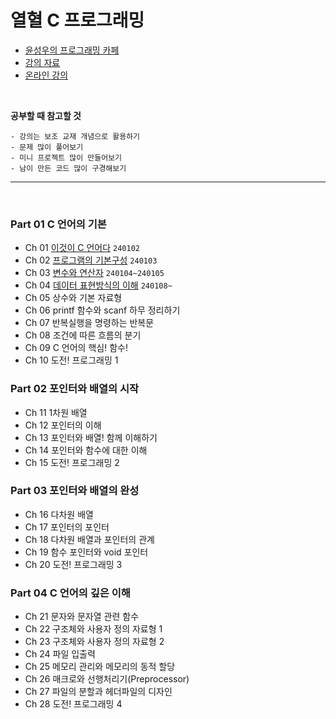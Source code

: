 # 열혈 C 프로그래밍

- [윤성우의 프로그래밍 카페](https://cafe.naver.com/cstudyjava)
- [강의 자료](https://cafe.naver.com/cstudyjava/136296)
- [온라인 강의](https://cafe.naver.com/cstudyjava/136279)

<br>

**공부할 때 참고할 것**
```
- 강의는 보조 교재 개념으로 활용하기
- 문제 많이 풀어보기
- 미니 프로젝트 많이 만들어보기
- 남이 만든 코드 많이 구경해보기
```

-----

<br>

### Part 01 C 언어의 기본
- Ch 01 [이것이 C 언어다](https://github.com/soeunaa/STUDY/blob/main/%EC%97%B4%ED%98%88%20C%20%ED%94%84%EB%A1%9C%EA%B7%B8%EB%9E%98%EB%B0%8D%20/Ch%2001%20%EC%9D%B4%EA%B2%83%EC%9D%B4%20C%20%20%EC%96%B8%EC%96%B4%EB%8B%A4.md) `240102`
- Ch 02 [프로그램의 기본구성](https://github.com/soeunaa/STUDY/blob/main/%EC%97%B4%ED%98%88%20C%20%ED%94%84%EB%A1%9C%EA%B7%B8%EB%9E%98%EB%B0%8D%20/Ch%2002%20%ED%94%84%EB%A1%9C%EA%B7%B8%EB%9E%A8%EC%9D%98%20%EA%B8%B0%EB%B3%B8%EA%B5%AC%EC%84%B1.md) `240103`
- Ch 03 [변수와 연산자](https://github.com/soeunaa/STUDY/blob/main/%EC%97%B4%ED%98%88%20C%20%ED%94%84%EB%A1%9C%EA%B7%B8%EB%9E%98%EB%B0%8D%20/Ch%2003%20%EB%B3%80%EC%88%98%EC%99%80%20%EC%97%B0%EC%82%B0%EC%9E%90.md) `240104~240105`
- Ch 04 [데이터 표현방식의 이해](https://github.com/soeunaa/STUDY/blob/main/%EC%97%B4%ED%98%88%20C%20%ED%94%84%EB%A1%9C%EA%B7%B8%EB%9E%98%EB%B0%8D%20/Ch%2004%20%EB%8D%B0%EC%9D%B4%ED%84%B0%20%ED%91%9C%ED%98%84%EB%B0%A9%EC%8B%9D%EC%9D%98%20%EC%9D%B4%ED%95%B4.md) `240108~`
- Ch 05 상수와 기본 자료형
- Ch 06 printf 함수와 scanf 하무 정리하기
- Ch 07 반복실행을 명령하는 반복문
- Ch 08 조건에 따른 흐름의 분기
- Ch 09 C 언어의 핵심! 함수!
- Ch 10 도전! 프로그래밍 1

### Part 02 포인터와 배열의 시작
- Ch 11 1차원 배열
- Ch 12 포인터의 이해
- Ch 13 포인터와 배열! 함께 이해하기
- Ch 14 포인터와 함수에 대한 이해
- Ch 15 도전! 프로그래밍 2

### Part 03 포인터와 배열의 완성
- Ch 16 다차원 배열
- Ch 17 포인터의 포인터
- Ch 18 다차원 배열과 포인터의 관계
- Ch 19 함수 포인터와 void 포인터
- Ch 20 도전! 프로그래밍 3

### Part 04 C 언어의 깊은 이해
- Ch 21 문자와 문자열 관련 함수
- Ch 22 구조체와 사용자 정의 자료형 1
- Ch 23 구조체와 사용자 정의 자료형 2
- Ch 24 파일 입출력
- Ch 25 메모리 관리와 메모리의 동적 할당
- Ch 26 매크로와 선행처리기(Preprocessor)
- Ch 27 파일의 분할과 헤더파일의 디자인
- Ch 28 도전! 프로그래밍 4
